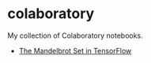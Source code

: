 # colaboratory
My collection of Colaboratory notebooks.

- [The Mandelbrot Set in TensorFlow](https://colab.research.google.com/github/LewisTehMinerz/colaboratory/blob/master/The_Mandelbrot_Set_in_TensorFlow.ipynb)
